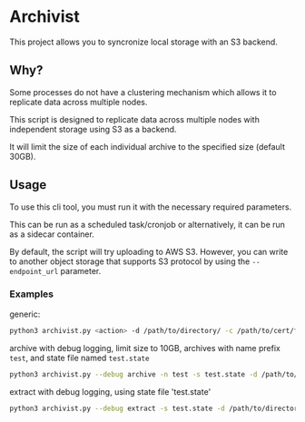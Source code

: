 # Archivist

This project allows you to syncronize local storage with an S3 backend.

## Why?

Some processes do not have a clustering mechanism which allows it to replicate data across multiple nodes.

This script is designed to replicate data across multiple nodes with independent storage using S3 as a backend.

It will limit the size of each individual archive to the specified size (default 30GB).

## Usage

To use this cli tool, you must run it with the necessary required parameters.

This can be run as a scheduled task/cronjob or alternatively, it can be run as a sidecar container.

By default, the script will try uploading to AWS S3. However, you can write to another object storage that supports S3 protocol by using the `--endpoint_url` parameter.

### Examples
generic:
```bash
python3 archivist.py <action> -d /path/to/directory/ -c /path/to/cert/file.crt -b my_bucket -i my_s3_key_id -k my_s3_key_secret
```

archive with debug logging, limit size to 10GB, archives with name prefix `test`, and state file named `test.state`
```bash
python3 archivist.py --debug archive -n test -s test.state -d /path/to/directory/ -c /path/to/cert/file.crt -b my_bucket -i my_s3_secret_id -k my_s3_secret_key -m 10
```

extract with debug logging, using state file 'test.state'
```bash
python3 archivist.py --debug extract -s test.state -d /path/to/directory/ -c /path/to/cert/file.crt -b my_bucket -i my_s3_secret_id -k my_s3_secret_key
```

